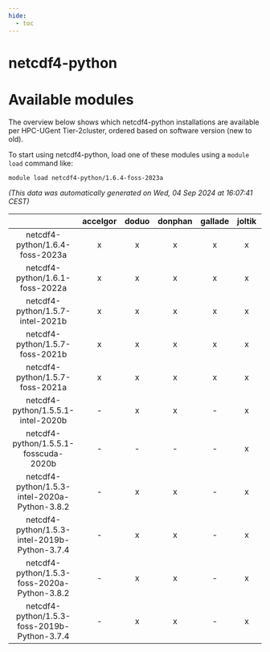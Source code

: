 ```yaml
---
hide:
  - toc
---
```


netcdf4-python
==============

# Available modules


The overview below shows which netcdf4-python installations are available per HPC-UGent Tier-2cluster, ordered based on software version (new to old).

To start using netcdf4-python, load one of these modules using a `module load` command like:

```shell
module load netcdf4-python/1.6.4-foss-2023a
```

*(This data was automatically generated on Wed, 04 Sep 2024 at 16:07:41 CEST)*  

| |accelgor|doduo|donphan|gallade|joltik|shinx|skitty|
| :---: | :---: | :---: | :---: | :---: | :---: | :---: | :---: |
|netcdf4-python/1.6.4-foss-2023a|x|x|x|x|x|x|x|
|netcdf4-python/1.6.1-foss-2022a|x|x|x|x|x|-|x|
|netcdf4-python/1.5.7-intel-2021b|x|x|x|x|x|-|x|
|netcdf4-python/1.5.7-foss-2021b|x|x|x|x|x|-|x|
|netcdf4-python/1.5.7-foss-2021a|x|x|x|x|x|-|x|
|netcdf4-python/1.5.5.1-intel-2020b|-|x|x|-|x|-|x|
|netcdf4-python/1.5.5.1-fosscuda-2020b|-|-|-|-|x|-|-|
|netcdf4-python/1.5.3-intel-2020a-Python-3.8.2|-|x|x|-|x|-|x|
|netcdf4-python/1.5.3-intel-2019b-Python-3.7.4|-|x|x|-|x|-|x|
|netcdf4-python/1.5.3-foss-2020a-Python-3.8.2|-|x|x|-|x|-|x|
|netcdf4-python/1.5.3-foss-2019b-Python-3.7.4|-|x|x|-|x|-|x|
